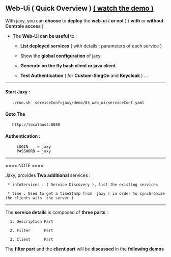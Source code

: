 
## Web-Ui ( Quick Overview ) [ ( watch the demo ) ](https://www.youtube.com/watch?v=KUDcK6-_BZk&index=6&list=PLgd4yhA9GWz3lc2XmuW1lwlH3sjT4gHwa)
 
   With jaxy, you can **choose** to **deploy** the **web-ui** ( **or not** ) ( **with** or **without** **Controle access** ) 

   - The **Web-Ui can be useful** to  :

        * **List deployed services** ( with details : parameters of each service )

        * Show the **global configuration** of jaxy

        * **Generate on the fly bash client or java client** 

        * **Test Authentication** ( for **Custom-SingOn** and **Keycloak** ) ...

--------



  #### Start Jaxy : 
  
       ./run.sh  serviceConf=jaxy/demo/03_web_ui/serviceConf.yaml

  #### Goto The 
      
       http://localhost:8080
       
 #### Authentication :
      
         LOGIN    = jaxy 
         PASSWORD = jaxy
         
 ------- 
 
====  NOTE ====

  Jaxy, provides **Two additional** services :
            
     * infoServices : ( Service Discovery ), list the existing services 

     * time : Used to get a timeStamp from  jaxy ( in order to synchronize the clients with  the server )

--------

 The **service details** is composed of **three parts**  :


      1. Description Part

      2. Filter      Part 

      3. Client      Part


  The **filter part** and the **client part** will be **discussed** in the **following demos**


